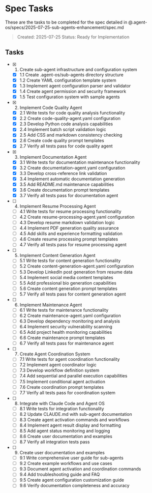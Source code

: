 # Spec Tasks

These are the tasks to be completed for the spec detailed in @.agent-os/specs/2025-07-25-sub-agents-enhancement/spec.md

> Created: 2025-07-25
> Status: Ready for Implementation

## Tasks

- [x] 1. Create sub-agent infrastructure and configuration system
  - [x] 1.1 Create .agent-os/sub-agents directory structure
  - [x] 1.2 Create YAML configuration template system
  - [x] 1.3 Implement agent configuration parser and validator
  - [x] 1.4 Create agent permission and security framework
  - [x] 1.5 Test configuration system with sample agents

- [x] 2. Implement Code Quality Agent
  - [x] 2.1 Write tests for code quality analysis functionality
  - [x] 2.2 Create code-quality-agent.yaml configuration
  - [x] 2.3 Develop Python code analysis capabilities
  - [x] 2.4 Implement batch script validation logic
  - [x] 2.5 Add CSS and markdown consistency checking
  - [x] 2.6 Create code quality prompt templates
  - [x] 2.7 Verify all tests pass for code quality agent

- [x] 3. Implement Documentation Agent
  - [x] 3.1 Write tests for documentation maintenance functionality
  - [x] 3.2 Create documentation-agent.yaml configuration
  - [x] 3.3 Develop cross-reference link validation
  - [x] 3.4 Implement automatic documentation generation
  - [x] 3.5 Add README.md maintenance capabilities
  - [x] 3.6 Create documentation prompt templates
  - [x] 3.7 Verify all tests pass for documentation agent

- [ ] 4. Implement Resume Processing Agent
  - [ ] 4.1 Write tests for resume processing functionality
  - [ ] 4.2 Create resume-processing-agent.yaml configuration
  - [ ] 4.3 Develop resume markdown validation logic
  - [ ] 4.4 Implement PDF generation quality assurance
  - [ ] 4.5 Add skills and experience formatting validation
  - [ ] 4.6 Create resume processing prompt templates
  - [ ] 4.7 Verify all tests pass for resume processing agent

- [ ] 5. Implement Content Generation Agent
  - [ ] 5.1 Write tests for content generation functionality
  - [ ] 5.2 Create content-generation-agent.yaml configuration
  - [ ] 5.3 Develop LinkedIn post generation from resume data
  - [ ] 5.4 Implement social media content templates
  - [ ] 5.5 Add professional bio generation capabilities
  - [ ] 5.6 Create content generation prompt templates
  - [ ] 5.7 Verify all tests pass for content generation agent

- [ ] 6. Implement Maintenance Agent
  - [ ] 6.1 Write tests for maintenance functionality
  - [ ] 6.2 Create maintenance-agent.yaml configuration
  - [ ] 6.3 Develop dependency monitoring and analysis
  - [ ] 6.4 Implement security vulnerability scanning
  - [ ] 6.5 Add project health monitoring capabilities
  - [ ] 6.6 Create maintenance prompt templates
  - [ ] 6.7 Verify all tests pass for maintenance agent

- [ ] 7. Create Agent Coordination System
  - [ ] 7.1 Write tests for agent coordination functionality
  - [ ] 7.2 Implement agent coordinator logic
  - [ ] 7.3 Develop workflow definition system
  - [ ] 7.4 Add sequential and parallel execution capabilities
  - [ ] 7.5 Implement conditional agent activation
  - [ ] 7.6 Create coordination prompt templates
  - [ ] 7.7 Verify all tests pass for coordination system

- [ ] 8. Integrate with Claude Code and Agent OS
  - [ ] 8.1 Write tests for integration functionality
  - [ ] 8.2 Update CLAUDE.md with sub-agent documentation
  - [ ] 8.3 Create agent activation commands and workflows
  - [ ] 8.4 Implement agent result display and formatting
  - [ ] 8.5 Add agent status monitoring and logging
  - [ ] 8.6 Create user documentation and examples
  - [ ] 8.7 Verify all integration tests pass

- [ ] 9. Create user documentation and examples
  - [ ] 9.1 Write comprehensive user guide for sub-agents
  - [ ] 9.2 Create example workflows and use cases
  - [ ] 9.3 Document agent activation and coordination commands
  - [ ] 9.4 Add troubleshooting guide and FAQ
  - [ ] 9.5 Create agent configuration customization guide
  - [ ] 9.6 Verify documentation completeness and accuracy